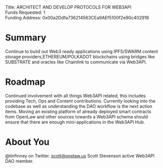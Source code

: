 Title: ARCHITECT AND DEVELOP PROTOCOLS FOR WEB3API   
Funds Requested: 1  
Funding Address: 0x00a2Ddfa736214563CEa9AEf5100f2e90c402918  

# Summary
Continue to build out Web3 ready applications using IPFS/SWARM content storage providers,ETHEREUM/POLKADOT blockchains using bridges like SUBSTRATE and oracles like Chainlink to communicate via Web3API.

# Roadmap
Continued involvement with all things Web3API related, this includes providing Tech, Ops and Content contributions. Currently looking into the codebase as well as understanding the DAO workflow is the next action items.  Moving an existing platform of already deployed smart contracts from OpenLaw and other sources towards a Web3API schema should ensure that there are enough mini-applications in the Web3API Hub.

# About You
@tinfinney on Twitter. scott@onelaw.us Scott Stevenson active Web3API DAO member.
